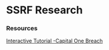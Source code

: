 # SSRF Research



### Resources
[Interactive Tutorial -Capital One Breach](https://application.security/)
